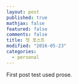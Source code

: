 ```yaml
---
layout: post
published: true
mathjax: false
featured: false
comments: false
title: 첫 포스트
modified: "2016-05-23"
categories: 
  - personal
---
```

First post test used prose.
